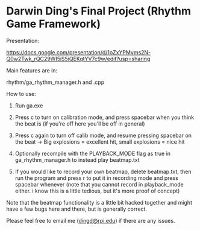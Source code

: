 # Darwin Ding's Final Project (Rhythm Game Framework)

Presentation:

https://docs.google.com/presentation/d/1oZxYPMvms2N-Q0w2Twk_rQC29WI5iS5iQEKqtYV7c9w/edit?usp=sharing

Main features are in:

rhythm/ga_rhythm_manager.h and .cpp

How to use:

1. Run ga.exe

2. Press c to turn on calibration mode, and press spacebar when you think the beat is (if you're off here you'll be off in general)

3. Press c again to turn off calib mode, and resume pressing spacebar on the beat
	-> Big explosions = excellent hit, small explosions = nice hit

4. Optionally recompile with the PLAYBACK_MODE flag as true in ga_rhythm_manager.h to instead play beatmap.txt

5. If you would like to record your own beatmap, delete beatmap.txt, then run the program and press r to put it in recording mode and press spacebar whenever (note that you cannot record in playback_mode either. i know this is a little tedious, but it's more proof of concept)

Note that the beatmap functionality is a little bit hacked together and might have a few bugs here and there, but is generally correct.

Please feel free to email me (dingd@rpi.edu) if there are any issues.